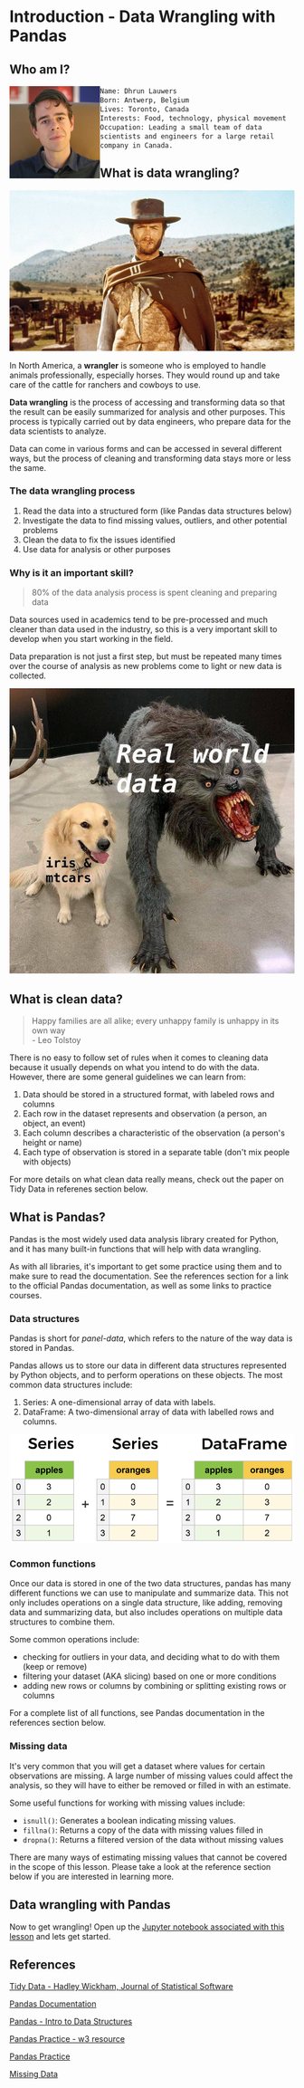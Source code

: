 # Introduction - Data Wrangling with Pandas

## Who am I?
<img style="float: left;" src="./images/dhrun.PNG" width="160" height="163">

    Name: Dhrun Lauwers 
    Born: Antwerp, Belgium 
    Lives: Toronto, Canada 
    Interests: Food, technology, physical movement 
    Occupation: Leading a small team of data scientists and engineers for a large retail company in Canada.


## What is data wrangling?

![](./images/wrangler.jpg)

In North America, a **wrangler** is someone who is employed to handle animals professionally, especially horses. They would round up and take care of the cattle for ranchers and cowboys to use.

**Data wrangling** is the process of accessing and transforming data so that the result can be easily summarized for analysis and other purposes. This process is typically carried out by data engineers, who prepare data for the data scientists to analyze.

Data can come in various forms and can be accessed in several different ways, but the process of cleaning and transforming data stays more or less the same.

### The data wrangling process
1. Read the data into a structured form (like Pandas data structures below)
2. Investigate the data to find missing values, outliers, and other potential problems
3. Clean the data to fix the issues identified
4. Use data for analysis or other purposes

### Why is it an important skill?

> 80% of the data analysis process is spent cleaning and preparing data

Data sources used in academics tend to be pre-processed and much cleaner than data used in the industry, so this is a very important skill to develop when you start working in the field.

Data preparation is not just a first step, but must be repeated many times over the course of analysis as new problems come to light or new data is collected.

![](./images/real-data.jpg)

## What is clean data?

> Happy families are all alike; every unhappy family is unhappy in its own way <br>
\- Leo Tolstoy

There is no easy to follow set of rules when it comes to cleaning data because it usually depends on what you intend to do with the data. However, there are some general guidelines we can learn from:
1. Data should be stored in a structured format, with labeled rows and columns
2. Each row in the dataset represents and observation (a person, an object, an event)
3. Each column describes a characteristic of the observation (a person's height or name)
4. Each type of observation is stored in a separate table (don't mix people with objects)

For more details on what clean data really means, check out the paper on Tidy Data in referenes section below.

## What is Pandas?

Pandas is the most widely used data analysis library created for Python, and it has many built-in functions that will help with data wrangling.

As with all libraries, it's important to get some practice using them and to make sure to read the documentation. See the references section for a link to the official Pandas documentation, as well as some links to practice courses.

### Data structures

Pandas is short for *panel-data*, which refers to the nature of the way data is stored in Pandas.

Pandas allows us to store our data in different data structures represented by Python objects, and to perform operations on these objects. The most common data structures include:
1. Series: A one-dimensional array of data with labels. 
2. DataFrame: A two-dimensional array of data with labelled rows and columns.

![](./images/series-and-dataframe.png)

### Common functions

Once our data is stored in one of the two data structures, pandas has many different functions we can use to manipulate and summarize data. This not only includes operations on a single data structure, like adding, removing data and summarizing data, but also includes operations on multiple data structures to combine them.

Some common operations include:
- checking for outliers in your data, and deciding what to do with them (keep or remove)
- filtering your dataset (AKA slicing) based on one or more conditions
- adding new rows or columns by combining or splitting existing rows or columns

For a complete list of all functions, see Pandas documentation in the references section below.

### Missing data

It's very common that you will get a dataset where values for certain observations are missing. A large number of missing values could affect the analysis, so they will have to either be removed or filled in with an estimate.

Some useful functions for working with missing values include:
- `isnull()`: Generates a boolean indicating missing values.
- `fillna()`: Returns a copy of the data with missing values filled in
- `dropna()`: Returns a filtered version of the data without missing values

There are many ways of estimating missing values that cannot be covered in the scope of this lesson. Please take a look at the reference section below if you are interested in learning more.

## Data wrangling with Pandas
Now to get wrangling! Open up the [Jupyter notebook associated with this lesson](./demonstration.ipynb) and lets get started.

## References

[Tidy Data - Hadley Wickham, Journal of Statistical Software](https://vita.had.co.nz/papers/tidy-data.pdf)

[Pandas Documentation](https://pandas.pydata.org/pandas-docs/stable/)

[Pandas - Intro to Data Structures](https://pandas.pydata.org/pandas-docs/stable/getting_started/dsintro.html)

[Pandas Practice - w3 resource](https://www.w3resource.com/python-exercises/pandas/index.php)

[Pandas Practice](https://github.com/guipsamora/pandas_exercises)

[Missing Data](https://jakevdp.github.io/PythonDataScienceHandbook/03.04-missing-values.html)


